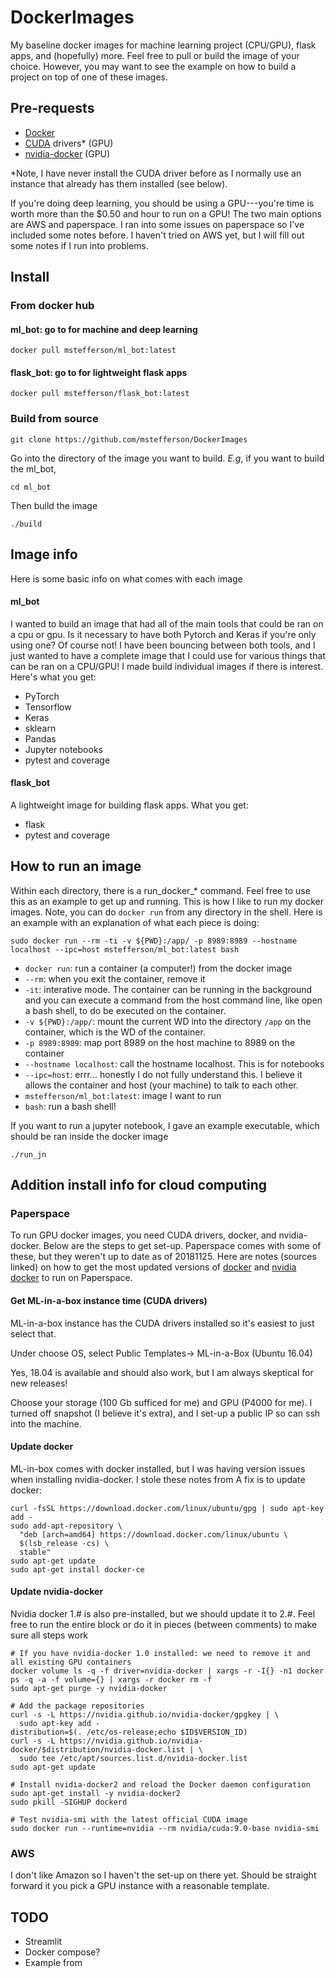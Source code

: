 # DockerImages

My baseline docker images for machine learning project (CPU/GPU), flask apps, and (hopefully) more. Feel free to pull or build the image of your choice. However, you may want to see the example on how to build a project on top of one of these images.

## Pre-requests
* [Docker](https://docs.docker.com/install/)
* [CUDA](https://developer.nvidia.com/cuda-downloads) drivers* (GPU)
* [nvidia-docker](https://github.com/NVIDIA/nvidia-docker) (GPU)

*Note, I have never install the CUDA driver before as I normally use an instance that already has them installed (see below).

If you're doing deep learning, you should be using a GPU---you're time is worth more than the $0.50 and hour to run on a GPU! The two main options are AWS and paperspace. I ran into some issues on paperspace so I've included some notes before. I haven't tried on AWS yet, but I will fill out some notes if I run into problems.


## Install

### From docker hub
#### ml_bot: go to for machine and deep learning
```
docker pull mstefferson/ml_bot:latest
```

#### flask_bot: go to for lightweight flask apps
```
docker pull mstefferson/flask_bot:latest
```

### Build from source
```
git clone https://github.com/mstefferson/DockerImages
```

Go into the directory of the image you want to build. _E.g_, if you want to build the ml_bot,
```
cd ml_bot
```

Then build the image
```
./build
```

## Image info
Here is some basic info on what comes with each image

#### ml_bot
I wanted to build an image that had all of the main tools that could be ran on a cpu or gpu. Is it necessary to have both Pytorch and Keras if you're only using one? Of course not! I have been bouncing between both tools, and I just wanted to have a complete image that I could use for various things that can be ran on a CPU/GPU! I made build individual images if there is interest. Here's what you get:
* PyTorch
* Tensorflow
* Keras
* sklearn
* Pandas
* Jupyter notebooks
* pytest and coverage

#### flask_bot
A lightweight image for building flask apps. What you get:
* flask
* pytest and coverage

## How to run an image
Within each directory, there is a run_docker_* command. Feel free to use this as an example to get up and running. This is how I like to run my docker images. Note, you can do `docker run` from any directory in the shell. Here is an example with an explanation of what each piece is doing:

```
sudo docker run --rm -ti -v ${PWD}:/app/ -p 8989:8989 --hostname localhost --ipc=host mstefferson/ml_bot:latest bash
```
* `docker run`: run a container (a computer!) from the docker image
* `--rm`: when you exit the container, remove it
* `-it`: interative mode. The container can be running in the background and you can execute a command from the host command line, like open a bash shell, to do be executed on the container.
* `-v ${PWD}:/app/`: mount the current WD into the directory `/app` on the container, which is the WD of the container.
* `-p 8989:8989`: map port 8989 on the host machine to 8989 on the container
* `--hostname localhost`: call the hostname localhost. This is for notebooks
* `--ipc=host`: errr... honestly I do not fully understand this. I believe it allows the container and host (your machine) to talk to each other.
* `mstefferson/ml_bot:latest`: image I want to run
* `bash`: run a bash shell!

If you want to run a jupyter notebook, I gave an example executable, which should be ran inside the docker image

```
./run_jn
```

## Addition install info for cloud computing

### Paperspace

To run GPU docker images, you need CUDA drivers, docker, and nvidia-docker. Below are the steps to get set-up. Paperspace comes with some of these, but they weren't up to date as of 20181125. Here are notes (sources linked) on how to get the most updated versions of [docker](https://docs.docker.com/install/linux/docker-ce/ubuntu/#set-up-the-repository) and [nvidia docker](https://github.com/NVIDIA/nvidia-docker) to run on Paperspace.

#### Get ML-in-a-box instance time (CUDA drivers)

ML-in-a-box instance has the CUDA drivers installed so it's easiest to just select that.

Under choose OS, select Public Templates-> ML-in-a-Box (Ubuntu 16.04)

Yes, 18.04 is available and should also work, but I am always skeptical for new releases!

Choose your storage (100 Gb sufficed for me) and GPU (P4000 for me). I turned off snapshot (I believe it's extra), and I set-up a public IP so  can ssh into the machine.

#### Update docker
ML-in-box comes with docker installed, but I was having version issues when installing nvidia-docker.  I stole these notes from A fix is to update docker:

```
curl -fsSL https://download.docker.com/linux/ubuntu/gpg | sudo apt-key add -
sudo add-apt-repository \
  "deb [arch=amd64] https://download.docker.com/linux/ubuntu \
  $(lsb_release -cs) \
  stable"
sudo apt-get update
sudo apt-get install docker-ce
```

#### Update nvidia-docker
Nvidia docker 1.# is also pre-installed, but we should update it to 2.#. Feel free to run the entire block or do it in pieces (between comments) to make sure all steps work

```
# If you have nvidia-docker 1.0 installed: we need to remove it and all existing GPU containers
docker volume ls -q -f driver=nvidia-docker | xargs -r -I{} -n1 docker ps -q -a -f volume={} | xargs -r docker rm -f
sudo apt-get purge -y nvidia-docker

# Add the package repositories
curl -s -L https://nvidia.github.io/nvidia-docker/gpgkey | \
  sudo apt-key add -
distribution=$(. /etc/os-release;echo $ID$VERSION_ID)
curl -s -L https://nvidia.github.io/nvidia-docker/$distribution/nvidia-docker.list | \
  sudo tee /etc/apt/sources.list.d/nvidia-docker.list
sudo apt-get update

# Install nvidia-docker2 and reload the Docker daemon configuration
sudo apt-get install -y nvidia-docker2
sudo pkill -SIGHUP dockerd

# Test nvidia-smi with the latest official CUDA image
sudo docker run --runtime=nvidia --rm nvidia/cuda:9.0-base nvidia-smi
```

### AWS
I don't like Amazon so I haven't the set-up on there yet. Should be straight forward it you pick a GPU instance with a reasonable template.


## TODO

* Streamlit
* Docker compose?
* Example from
